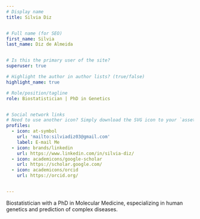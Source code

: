```yaml
---
# Display name
title: Silvia Diz


# Full name (for SEO)
first_name: Silvia
last_name: Diz de Almeida 


# Is this the primary user of the site?
superuser: true

# Highlight the author in author lists? (true/false)
highlight_name: true

# Role/position/tagline
role: Biostatistician | PhD in Genetics


# Social network links
# Need to use another icon? Simply download the SVG icon to your `assets/media/icons/` folder.
profiles:
  - icon: at-symbol
    url: 'mailto:silviadiz03@gmail.com'
    label: E-mail Me
  - icon: brands/linkedin
    url: https://www.linkedin.com/in/silvia-diz/
  - icon: academicons/google-scholar
    url: https://scholar.google.com/
  - icon: academicons/orcid
    url: https://orcid.org/


---
```


Biostatistician with a PhD in Molecular Medicine, especializing in human genetics and prediction of complex diseases. 